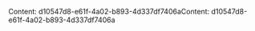 <span data-ttu-id="abb3a-101">Content: d10547d8-e61f-4a02-b893-4d337df7406a</span><span class="sxs-lookup"><span data-stu-id="abb3a-101">Content: d10547d8-e61f-4a02-b893-4d337df7406a</span></span>